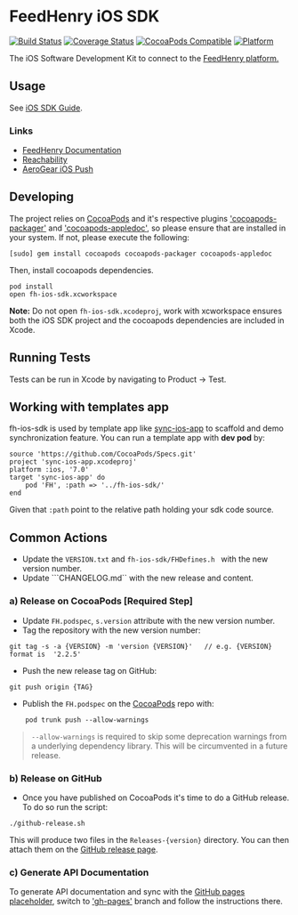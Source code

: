 # FeedHenry iOS SDK 

[![Build Status](https://travis-ci.org/feedhenry/fh-ios-sdk.png)](https://travis-ci.org/feedhenry/fh-ios-sdk)
[![Coverage Status](https://coveralls.io/repos/feedhenry/fh-ios-sdk/badge.svg?branch=master&service=github)](https://coveralls.io/github/feedhenry/fh-ios-sdk?branch=master)
[![CocoaPods Compatible](https://img.shields.io/cocoapods/v/FH.svg)](https://img.shields.io/cocoapods/v/FH.svg)
[![Platform](https://img.shields.io/cocoapods/p/FH.svg?style=flat)](http://cocoadocs.org/docsets/FH)

The iOS Software Development Kit to connect to the [FeedHenry platform.](http://www.feedhenry.com)

## Usage

See [iOS SDK Guide](http://docs.feedhenry.com/v2/sdk_ios.html).

### Links
* [FeedHenry Documentation](http://docs.feedhenry.com)
* [Reachability](https://github.com/tonymillion/Reachability)
* [AeroGear iOS Push](https://github.com/aerogear/aerogear-ios-push)


## Developing

The project relies on [CocoaPods](http://cocoapods.org) and it's respective plugins  ['cocoapods-packager'](https://github.com/CocoaPods/cocoapods-packager) and ['cocoapods-appledoc'](https://github.com/CocoaPods/cocoapods-appledoc), so please ensure that are installed in your system. If not, please execute the following:

```
[sudo] gem install cocoapods cocoapods-packager cocoapods-appledoc
```
Then, install cocoapods dependencies.  
```
pod install
open fh-ios-sdk.xcworkspace
```
**Note:** Do not open `fh-ios-sdk.xcodeproj`, work with xcworkspace ensures both the iOS SDK project and the cocoapods dependencies are included in Xcode. 

## Running Tests
Tests can be run in Xcode by navigating to Product -> Test. 

## Working with templates app

fh-ios-sdk is used by template app like [sync-ios-app]() to scaffold and demo synchronization feature. You can run a template app with **dev pod** by:

```
source 'https://github.com/CocoaPods/Specs.git'
project 'sync-ios-app.xcodeproj'
platform :ios, '7.0'
target 'sync-ios-app' do
    pod 'FH', :path => '../fh-ios-sdk/'
end
```
Given that ```:path``` point to the relative path holding your sdk code source.

## Common Actions

* Update the ```VERSION.txt``` and ```fh-ios-sdk/FHDefines.h ``` with the new version number.
* Update ```CHANGELOG.md`` with the new release and content.

### a) Release on CocoaPods  [Required Step]
* Update ```FH.podspec```, ```s.version``` attribute with the new version number.
* Tag the repository with the new version number:

```
git tag -s -a {VERSION} -m 'version {VERSION}'   // e.g. {VERSION} format is  '2.2.5'
```

* Push the new release tag on GitHub:

```
git push origin {TAG}
```

* Publish the ```FH.podspec``` on the [CocoaPods](http://cocoapods.org) repo with:

```
 	pod trunk push --allow-warnings
```

>	```--allow-warnings``` is required to skip some deprecation warnings from a underlying dependency library. This will be circumvented in a future release.

### b) Release on GitHub
* Once you have published on CocoaPods it's time to do a GitHub release. To do so run the script:

```
./github-release.sh
```

This will produce two files in the ``Releases-{version}`` directory.  You can then attach them on the [GitHub release page](https://help.github.com/articles/creating-releases/).

### c) Generate API Documentation

To generate API documentation and sync with the [GitHub pages placeholder](http://feedhenry.github.io/fh-ios-sdk/FH/docset/Contents/Resources/Documents/index.html), switch to ['gh-pages'](https://github.com/feedhenry/fh-ios-sdk/tree/gh-pages) branch and follow the instructions there.

